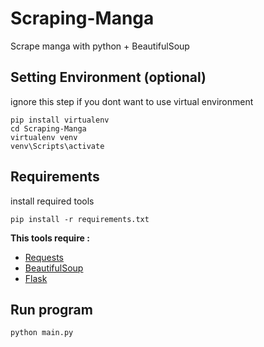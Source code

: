 # Scraping-Manga
Scrape manga with python + BeautifulSoup

## Setting Environment (optional)
ignore this step if you dont want to use virtual environment
```
pip install virtualenv
cd Scraping-Manga
virtualenv venv
venv\Scripts\activate
```

## Requirements
install required tools
```
pip install -r requirements.txt
```
**This tools require :**
- [Requests](https://github.com/psf/requests)
- [BeautifulSoup](https://www.crummy.com/software/BeautifulSoup)
- [Flask](https://github.com/pallets/flask)

## Run program
```
python main.py
```
